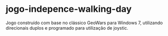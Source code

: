 # jogo-indepence-walking-day
Jogo construído com base no clássico GeoWars para Windows 7, utilizando direcionais duplos e programado para utilização de joystic.
